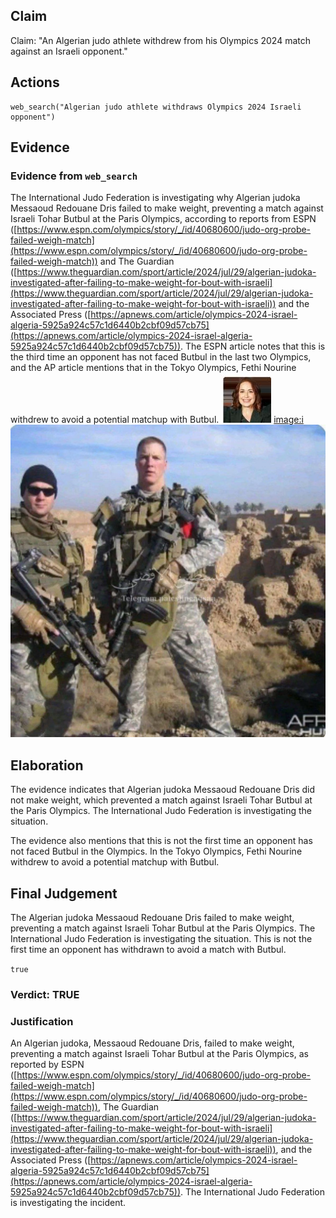 ## Claim
Claim: "An Algerian judo athlete withdrew from his Olympics 2024 match against an Israeli opponent."

## Actions
```
web_search("Algerian judo athlete withdraws Olympics 2024 Israeli opponent")
```

## Evidence
### Evidence from `web_search`
The International Judo Federation is investigating why Algerian judoka Messaoud Redouane Dris failed to make weight, preventing a match against Israeli Tohar Butbul at the Paris Olympics, according to reports from ESPN ([https://www.espn.com/olympics/story/_/id/40680600/judo-org-probe-failed-weigh-match](https://www.espn.com/olympics/story/_/id/40680600/judo-org-probe-failed-weigh-match)) and The Guardian ([https://www.theguardian.com/sport/article/2024/jul/29/algerian-judoka-investigated-after-failing-to-make-weight-for-bout-with-israeli](https://www.theguardian.com/sport/article/2024/jul/29/algerian-judoka-investigated-after-failing-to-make-weight-for-bout-with-israeli)) and the Associated Press ([https://apnews.com/article/olympics-2024-israel-algeria-5925a924c57c1d6440b2cbf09d57cb75](https://apnews.com/article/olympics-2024-israel-algeria-5925a924c57c1d6440b2cbf09d57cb75)). The ESPN article notes that this is the third time an opponent has not faced Butbul in the last two Olympics, and the AP article mentions that in the Tokyo Olympics, Fethi Nourine withdrew to avoid a potential matchup with Butbul. ![image 2326](media/2025-07-20_11-09-1753009784-510523.jpg) <image:i> ![image 1](media/0.jpg)


## Elaboration
The evidence indicates that Algerian judoka Messaoud Redouane Dris did not make weight, which prevented a match against Israeli Tohar Butbul at the Paris Olympics. The International Judo Federation is investigating the situation.

The evidence also mentions that this is not the first time an opponent has not faced Butbul in the Olympics. In the Tokyo Olympics, Fethi Nourine withdrew to avoid a potential matchup with Butbul.


## Final Judgement
The Algerian judoka Messaoud Redouane Dris failed to make weight, preventing a match against Israeli Tohar Butbul at the Paris Olympics. The International Judo Federation is investigating the situation. This is not the first time an opponent has withdrawn to avoid a match with Butbul.

`true`


### Verdict: TRUE

### Justification
An Algerian judoka, Messaoud Redouane Dris, failed to make weight, preventing a match against Israeli Tohar Butbul at the Paris Olympics, as reported by ESPN ([https://www.espn.com/olympics/story/_/id/40680600/judo-org-probe-failed-weigh-match](https://www.espn.com/olympics/story/_/id/40680600/judo-org-probe-failed-weigh-match)), The Guardian ([https://www.theguardian.com/sport/article/2024/jul/29/algerian-judoka-investigated-after-failing-to-make-weight-for-bout-with-israeli](https://www.theguardian.com/sport/article/2024/jul/29/algerian-judoka-investigated-after-failing-to-make-weight-for-bout-with-israeli)), and the Associated Press ([https://apnews.com/article/olympics-2024-israel-algeria-5925a924c57c1d6440b2cbf09d57cb75](https://apnews.com/article/olympics-2024-israel-algeria-5925a924c57c1d6440b2cbf09d57cb75)). The International Judo Federation is investigating the incident.
